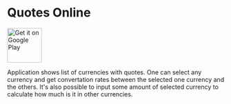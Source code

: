 # Quotes Online

<a style="margin-bottom: 0;" href='https://play.google.com/store/apps/details?id=com.orcchg.quotes&hl=en'><img alt='Get it on Google Play' src='https://play.google.com/intl/en_us/badges/images/generic/en_badge_web_generic.png' height="80px"/></a>

Application shows list of currencies with quotes. One can select any currency and get convertation rates between the selected one currency and the others. It's also possible to input some amount of selected currency to calculate how much is it in other currencies.
